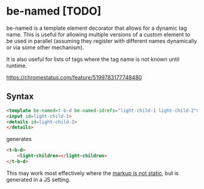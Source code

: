 # be-named [TODO]

be-named is a template element decorator that allows for a dynamic tag name.  This is useful for allowing multiple versions of a custom element to be used in parallel (assuming they register with different names dynamically or via some other mechanism).

It is also useful for lists of tags where the tag name is not known until runtime.

https://chromestatus.com/feature/5199783177748480

## Syntax

```html
<template be-named=t-b-d be-named-idrefs="light-child-1 light-child-2"></template>
<input id=light-child-1>
<details id=light-child-2>
</details>
```

generates

```html
<t-b-d>
    <light-children></light-children>
</t-b-d>
```

This may work most effectively where the [markup is not static](https://caniuse.com/mdn-api_customelementregistry_getname), but is generated in a JS setting.


